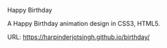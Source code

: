 Happy Birthday

A Happy Birthday animation design in CSS3, HTML5.

URL: https://harpinderjotsingh.github.io/birthday/

